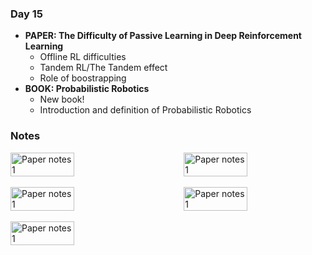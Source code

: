 ### **Day 15**

- **PAPER: The Difficulty of Passive Learning in Deep Reinforcement Learning**
  - Offline RL difficulties
  - Tandem RL/The Tandem effect
  - Role of boostrapping
- **BOOK: Probabilistic Robotics**
  - New book!
  - Introduction and definition of Probabilistic Robotics

### **Notes**

<div style="display: flex; justify-content: space-between;">
  <img src="../assets/day_15_cover_1.jpg" alt="Paper notes 1" width="45%">
  <img src="../assets/day_15_cover_2.jpg" alt="Paper notes 1" width="45%">
</div>
<br>
<div style="display: flex; justify-content: space-between;">
  <img src="../assets/day_15_notes_1.jpg" alt="Paper notes 1" width="45%">
  <img src="../assets/day_15_notes_2.jpg" alt="Paper notes 1" width="45%">
</div>
<br>
<div style="display: flex; justify-content: space-between;">
  <img src="../assets/day_15_notes_3.jpg" alt="Paper notes 1" width="45%">
</div>
